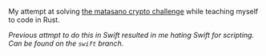 My attempt at solving [the matasano crypto challenge](http://cryptopals.com) while teaching myself to code in Rust.

*Previous attmpt to do this in Swift resulted in me hating Swift for scripting. Can be found on the `swift` branch.*
